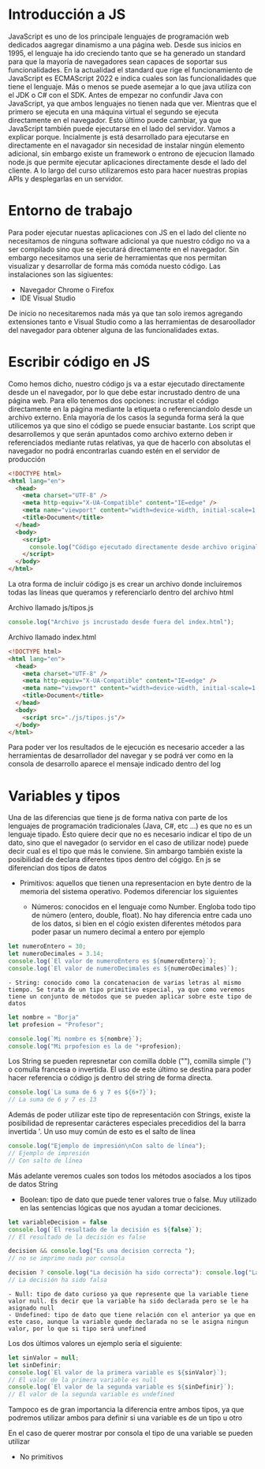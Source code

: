 # Introducción a JS

JavaScript es uno de los principale lenguajes de programación web dedicados aagregar dinamismo a una página web. Desde sus inicios en 1995, el lenguaje ha ido creciendo tanto que se ha generado un standard para que la mayoría de navegadores sean capaces de soportar sus funcionalidades. En la actualidad el standard que rige el funcionamiento de JavaScript es ECMAScript 2022 e indica cuales son las funcionalidades que tiene el lenguaje. Más o menos se puede asemejar a lo que java utiliza con el JDK o C# con el SDK. Antes de empezar no confundir Java con JavaScript, ya que ambos lenguajes no tienen nada que ver. Mientras que el primero se ejecuta en una máquina virtual el segundo se ejecuta directamente en el navegador. Esto último puede cambiar, ya que JavaScript también puede ejecutarse en el lado del servidor. Vamos a explicar porque. Incialmente js está desarrollado para ejecutarse en directamente en el navagador sin necesidad de instalar ningún elemento adicional, sin embargo existe un framework o entrono de ejecucion llamado node.js que permite ejecutar aplicaciones directamente desde el lado del cliente. A lo largo del curso utilizaremos esto para hacer nuestras propias APIs y desplegarlas en un servidor.

# Entorno de trabajo

Para poder ejecutar nuestas aplicaciones con JS en el lado del cliente no necesitamos de ninguna software adicional ya que nuestro código no va a ser compilado sino que se ejecutará directamente en el navegador. Sin embargo necesitamos una serie de herramientas que nos permitan visualizar y desarrollar de forma más comóda nuesto código. Las instalaciones son las sigiuentes:

- Navegador Chrome o Firefox
- IDE Visual Studio

De inicio no necesitaremos nada más ya que tan solo iremos agregando extensiones tanto e Visual Studio como a las herramientas de desaroollador del navegador para obtener alguna de las funcionalidades extas. 

# Escribir código en JS

Como hemos dicho, nuestro código js va a estar ejecutado directamente desde un el navegador, por lo que debe estar incrustado dentro de una página web. Para ello tenemos dos opciones: incrustar el código directamente en la página mediante la etiqueta <script></script> o referenciandolo desde un archivo externo. Enla mayoría de los casos la segunda forma será la que utilicemos ya que sino el código se puede ensuciar bastante. Los script que desarrollemos y que serán apuntados como archivo externo deben ir referenciados mediante rutas relativas, ya que de hacerlo con absolutas el navegador no podrá encontrarlas cuando estén en el servidor de producción

```html
<!DOCTYPE html>
<html lang="en">
  <head>
    <meta charset="UTF-8" />
    <meta http-equiv="X-UA-Compatible" content="IE=edge" />
    <meta name="viewport" content="width=device-width, initial-scale=1.0" />
    <title>Document</title>
  </head>
  <body>
    <script>
      console.log("Código ejecutado directamente desde archivo original");
    </script>
  </body>
</html>

```

La otra forma de incluir código js es crear un archivo donde incluiremos todas las líneas que queramos y referenciarlo dentro del archivo html

Archivo llamado js/tipos.js

```javascript
console.log("Archivo js incrustado desde fuera del index.html");

```
Archivo llamado index.html
```html
<!DOCTYPE html>
<html lang="en">
  <head>
    <meta charset="UTF-8" />
    <meta http-equiv="X-UA-Compatible" content="IE=edge" />
    <meta name="viewport" content="width=device-width, initial-scale=1.0" />
    <title>Document</title>
  </head>
  <body>
    <script src="./js/tipos.js"/>
  </body>
</html>

```

Para poder ver los resultados de le ejecución es necesario acceder a las herramientas de desarrollador del navegar y se podrá ver como en la consola de desarrollo aparece el mensaje indicado dentro del log

# Variables y tipos

Una de las diferencias que tiene js de forma nativa con parte de los lenguajes de programación tradicionales (Java, C#, etc ...) es que no es un lenguaje tipado. Esto quiere decir que no es necesario indicar el tipo de un dato, sino que el navegador (o servidor en el caso de utilizar node) puede decir cual es el tipo que más le conviene. Sin ambargo también existe la posibilidad de declara diferentes tipos dentro del cógigo. En js se diferencian dos tipos de datos

- Primitivos: aquellos que tienen una representacion en byte dentro de la memoria del sistema operativo. Podemos diferenciar los siguientes
    
    - Números: conocidos en el lenguaje como Number. Engloba todo tipo de número (entero, double, float). No hay diferencia entre cada uno de los datos, si bien en el cógio existen diferentes métodos para poder pasar un numero decimal a entero por ejemplo


````javascript
let numeroEntero = 30;
let numeroDecimales = 3.14;
console.log(`El valor de numeroEntero es ${numeroEntero}`);
console.log(`El valor de numeroDecimales es ${numeroDecimales}`);
````


    - String: conocido como la concatenacion de varias letras al mismo tiempo. Se trata de un tipo primitivo especial, ya que como veremos tiene un conjunto de métodos que se pueden aplicar sobre este tipo de datos

```javascript
let nombre = "Borja"
let profesion = "Profesor";

console.log(`Mi nombre es ${nombre}`);
console.log("Mi prpofesion es la de "+profesion);
```

Los String se pueden represnetar con comilla doble (""), comilla simple ('') o comulla francesa o invertida. El uso de este último se destina para poder hacer referencia o código js dentro del string de forma directa.

```js
console.log(`La suma de 6 y 7 es ${6+7}`);
// La suma de 6 y 7 es 13
```

Además de poder utilizar este tipo de representación con Strings, existe la posibilidad de representar carácteres especiales precedidios del la barra invertida \'. Un uso muy común de esto es el salto de línea

```js
console.log("Ejemplo de impresión\nCon salto de línea");
// Ejemplo de impresión
// Con salto de línea
```

Más adelante veremos cuales son todos los métodos asociados a los tipos de datos String


   - Boolean: tipo de dato que puede tener valores true o false. Muy utilizado en las sentencias lógicas que nos ayudan a tomar deciciones. 

```js
let variableDecision = false
console.log(`El resultado de la decisión es ${false}`);
// El resultado de la decisión es false

decision && console.log("Es una decision correcta ");
// no se imprime nada por consola

decision ? console.log("La decisión ha sido correcta"): console.log("La decisión ha sido falsa");
// La decisión ha sido falsa

```

    - Null: tipo de dato curioso ya que represente que la variable tiene valor null. Es decir que la variable ha sido declarada pero se le ha asignado null
    - Undefined: tipo de dato que tiene relación con el anterior ya que en este caso, aunque la variable quede declarada no se le asigna ningun valor, por lo que si tipo será unefined

Los dos últimos valores un ejemplo sería el siguiente:

```js
let sinValor = null;
let sinDefinir;
console.log(`El valor de la primera variable es ${sinValor}`);
// El valor de la primera variable es null
console.log(`El valor de la segunda variable es ${sinDefinir}`);
// El valor de la segunda variable es undefined
```
Tampoco es de gran importancia la diferencia entre ambos tipos, ya que podremos utilizar ambos para definir si una variable es de un tipo u otro

En el caso de querer mostrar por consola el tipo de una variable se pueden utilizar 

- No primitivos


